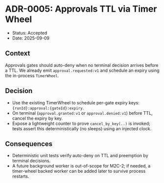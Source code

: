 # ADR-0005: Approvals TTL via Timer Wheel

- Status: Accepted
- Date: 2025-09-09

## Context
Approvals gates should auto-deny when no terminal decision arrives before a TTL. We already emit `approval.requested:v1` and schedule an expiry using the in-process `TimerWheel`.

## Decision
- Use the existing TimerWheel to schedule per-gate expiry keys: `{runId}:approval:{gateId}:expiry`.
- On terminal (`approval.granted:v1` or `approval.denied:v1`) before TTL, cancel the expiry by key.
- Expose a lightweight counter to prove `cancel_by_key(..)` is invoked; tests assert this deterministically (no sleeps) using an injected clock.

## Consequences
- Deterministic unit tests verify auto-deny on TTL and preemption by terminal decisions.
- A future background worker is out-of-scope for M2C-2; if needed, a timer-wheel backed worker can be added later to survive process restarts.

